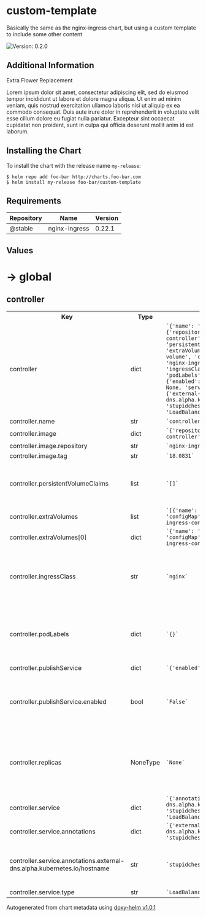# custom-template


Basically the same as the nginx-ingress chart, but using a custom template to include some other content



![Version: 0.2.0](https://img.shields.io/badge/Version-0.2.0-informational?style=flat-square)



## Additional Information

Extra Flower Replacement

Lorem ipsum dolor sit amet, consectetur adipiscing elit, sed do eiusmod tempor incididunt ut labore
et dolore magna aliqua. Ut enim ad minim veniam, quis nostrud exercitation ullamco laboris nisi ut
aliquip ex ea commodo consequat. Duis aute irure dolor in reprehenderit in voluptate velit esse
cillum dolore eu fugiat nulla pariatur. Excepteur sint occaecat cupidatat non proident, sunt in
culpa qui officia deserunt mollit anim id est laborum.

## Installing the Chart

To install the chart with the release name `my-release`:

```console
$ helm repo add foo-bar http://charts.foo-bar.com
$ helm install my-release foo-bar/custom-template
```

## Requirements

 | Repository | Name | Version |
|------------|------|---------|
| @stable | nginx-ingress | 0.22.1 |




## Values



<h1>-> global</h1><h2>controller</h2>
<table style="">
    <tr>
        <th>Key</th>
        <th>Type</th>
        <th>Default</th>
        <th>Description</th>
    </tr>
<tr style="" ><td>controller</td><td>dict</td><td><code>`{'name': 'controller', 'image': {'repository': 'nginx-ingress-controller', 'tag': '18.0831'}, 'persistentVolumeClaims': [], 'extraVolumes': [{'name': 'config-volume', 'configMap': {'name': 'nginx-ingress-config'}}], 'ingressClass': 'nginx', 'podLabels': {}, 'publishService': {'enabled': False}, 'replicas': None, 'service': {'annotations': {'external-dns.alpha.kubernetes.io/hostname': 'stupidchess.jmn23.com'}, 'type': 'LoadBalancer'}}`</code></td><td></td></tr><tr style="" ><td>controller.name</td><td>str</td><td><code>`controller`</code></td><td></td></tr><tr style="" ><td>controller.image</td><td>dict</td><td><code>`{'repository': 'nginx-ingress-controller', 'tag': '18.0831'}`</code></td><td></td></tr><tr style="" ><td>controller.image.repository</td><td>str</td><td><code>`nginx-ingress-controller`</code></td><td></td></tr><tr style="" ><td>controller.image.tag</td><td>str</td><td><code>`18.0831`</code></td><td></td></tr><tr style="" ><td>controller.persistentVolumeClaims</td><td>list</td><td><code>`[]`</code></td><td><p><code> List of persistent volume claims to create.</code></p></td></tr><tr style="" ><td>controller.extraVolumes</td><td>list</td><td><code>`[{'name': 'config-volume', 'configMap': {'name': 'nginx-ingress-config'}}]`</code></td><td></td></tr><tr style="" ><td>controller.extraVolumes[0]</td><td>dict</td><td><code>`{'name': 'config-volume', 'configMap': {'name': 'nginx-ingress-config'}}`</code></td><td></td></tr><tr style="" ><td>controller.ingressClass</td><td>str</td><td><code>`nginx`</code></td><td><p><code> Name of the ingress class to route through this controller</code></p></td></tr><tr style="" ><td>controller.podLabels</td><td>dict</td><td><code>`{}`</code></td><td><p><code> The labels to be applied to instances of the controller pod</code></p></td></tr><tr style="" ><td>controller.publishService</td><td>dict</td><td><code>`{'enabled': False}`</code></td><td></td></tr><tr style="" ><td>controller.publishService.enabled</td><td>bool</td><td><code>`False`</code></td><td><p><code> Whether to expose the ingress controller to the public world</code></p></td></tr><tr style="" ><td>controller.replicas</td><td>NoneType</td><td><code>`None`</code></td><td><p><code> (int) Number of nginx-ingress pods to load balance between</code></p></td></tr><tr style="" ><td>controller.service</td><td>dict</td><td><code>`{'annotations': {'external-dns.alpha.kubernetes.io/hostname': 'stupidchess.jmn23.com'}, 'type': 'LoadBalancer'}`</code></td><td></td></tr><tr style="" ><td>controller.service.annotations</td><td>dict</td><td><code>`{'external-dns.alpha.kubernetes.io/hostname': 'stupidchess.jmn23.com'}`</code></td><td></td></tr><tr style="" ><td>controller.service.annotations.external-dns.alpha.kubernetes.io/hostname</td><td>str</td><td><code>`stupidchess.jmn23.com`</code></td><td><p><code> Hostname to be assigned to the ELB for the service</code></p></td></tr><tr style="" ><td>controller.service.type</td><td>str</td><td><code>`LoadBalancer`</code></td><td></td></tr>
</table>



Autogenerated from chart metadata using [doxy-helm v1.0.1](https://github.com/tactful-ai/doxyhelm)
